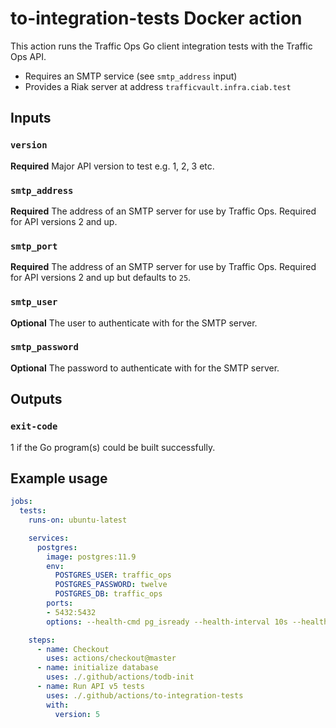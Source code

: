 <!--
  Licensed to the Apache Software Foundation (ASF) under one
  or more contributor license agreements.  See the NOTICE file
  distributed with this work for additional information
  regarding copyright ownership.  The ASF licenses this file
  to you under the Apache License, Version 2.0 (the
  "License"); you may not use this file except in compliance
  with the License.  You may obtain a copy of the License at

    http://www.apache.org/licenses/LICENSE-2.0

  Unless required by applicable law or agreed to in writing,
  software distributed under the License is distributed on an
  "AS IS" BASIS, WITHOUT WARRANTIES OR CONDITIONS OF ANY
  KIND, either express or implied.  See the License for the
  specific language governing permissions and limitations
  under the License.
-->

# to-integration-tests Docker action
This action runs the Traffic Ops Go client integration tests with the Traffic Ops API.
- Requires an SMTP service (see `smtp_address` input)
- Provides a Riak server at address `trafficvault.infra.ciab.test`

## Inputs

### `version`
**Required** Major API version to test e.g. 1, 2, 3 etc.

### `smtp_address`
**Required** The address of an SMTP server for use by Traffic Ops. Required for API versions 2 and up.

### `smtp_port`
**Required** The address of an SMTP server for use by Traffic Ops. Required for API versions 2 and up but defaults to `25`.

### `smtp_user`
**Optional** The user to authenticate with for the SMTP server.

### `smtp_password`
**Optional** The password to authenticate with for the SMTP server.

## Outputs

### `exit-code`
1 if the Go program(s) could be built successfully.

## Example usage
```yaml
jobs:
  tests:
    runs-on: ubuntu-latest

    services:
      postgres:
        image: postgres:11.9
        env:
          POSTGRES_USER: traffic_ops
          POSTGRES_PASSWORD: twelve
          POSTGRES_DB: traffic_ops
        ports:
        - 5432:5432
        options: --health-cmd pg_isready --health-interval 10s --health-timeout 5s --health-retries 5

    steps:
      - name: Checkout
        uses: actions/checkout@master
      - name: initialize database
        uses: ./.github/actions/todb-init
      - name: Run API v5 tests
        uses: ./.github/actions/to-integration-tests
        with:
          version: 5
```
